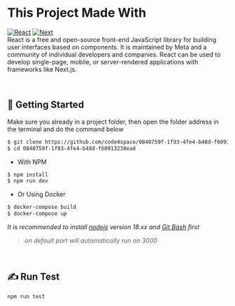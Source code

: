 # This Project Made With

[![React][React.js]][React-url] [![Next][Nextjs]][Next-url] <br/>
React is a free and open-source front-end JavaScript library for building user interfaces based on components. It is maintained by Meta and a community of individual developers and companies. React can be used to develop single-page, mobile, or server-rendered applications with frameworks like Next.js.

[React.js]: https://img.shields.io/badge/React-20232A?style=for-the-badge&logo=react&logoColor=61DAFB
[React-url]: https://reactjs.org/
[Nextjs]: https://img.shields.io/badge/Next-black?style=for-the-badge&logo=next.js&logoColor=white
[Next-url]: https://nextjs.org/

&nbsp;

## &#128640; Getting Started

Make sure you already in a project folder, then open the folder address in the terminal and do the command below

```bash
$ git clone https://github.com/code4space/0840759f-1f93-4fe4-b48d-f60913238ead.git
$ cd 0840759f-1f93-4fe4-b48d-f60913238ead
```

- With NPM
```bash
$ npm install
$ npm run dev
```

- Or Using Docker

```bash
$ docker-compose build
$ docker-compose up
```

_It is recommended to install [nodejs](https://nodejs.org/en/download) version 18.xx and [Git Bash](https://git-scm.com/downloads) first_

> _on default port will automatically run on 3000_

&nbsp;

## &#9997; Run Test

```bash
npm run test
```

&nbsp;
